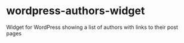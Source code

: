 # wordpress-authors-widget
Widget for WordPress showing a list of authors with links to their post pages

